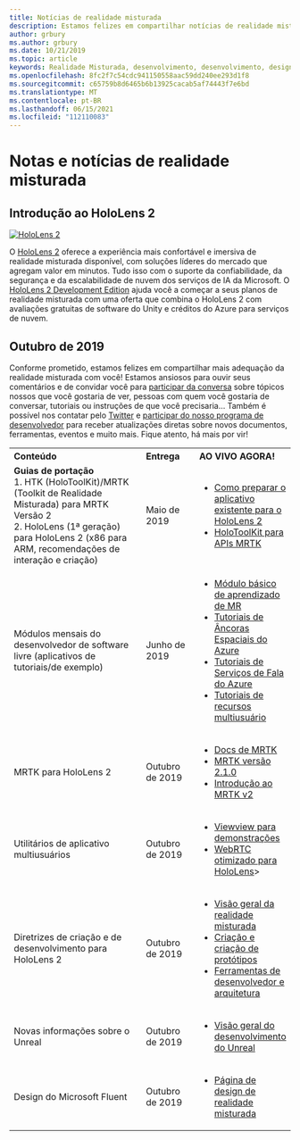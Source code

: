 ```yaml
---
title: Notícias de realidade misturada
description: Estamos felizes em compartilhar notícias de realidade misturada com você! Estamos ansiosos para ouvir seus comentários e gostaria de convidar você para participar da conversa.
author: grbury
ms.author: grbury
ms.date: 10/21/2019
ms.topic: article
keywords: Realidade Misturada, desenvolvimento, desenvolvimento, design, HoloLens, serviços do Azure, notícias, HoloLens 2
ms.openlocfilehash: 8fc2f7c54cdc941150558aac59dd240ee293d1f8
ms.sourcegitcommit: c65759b8d6465b6b13925cacab5af74443f7e6bd
ms.translationtype: MT
ms.contentlocale: pt-BR
ms.lasthandoff: 06/15/2021
ms.locfileid: "112110083"
---
```

# <a name="mixed-reality-news-and-notes"></a>Notas e notícias de realidade misturada

## <a name="introducing-hololens-2"></a>Introdução ao HoloLens 2

[![HoloLens 2](images/hololens2.jpg)](https://www.microsoft.com/hololens/hardware)

O [HoloLens 2](https://www.microsoft.com/hololens/hardware) oferece a experiência mais confortável e imersiva de realidade misturada disponível, com soluções líderes do mercado que agregam valor em minutos. Tudo isso com o suporte da confiabilidade, da segurança e da escalabilidade de nuvem dos serviços de IA da Microsoft. O [HoloLens 2 Development Edition](https://www.microsoft.com//hololens/developers) ajuda você a começar a seus planos de realidade misturada com uma oferta que combina o HoloLens 2 com avaliações gratuitas de software do Unity e créditos do Azure para serviços de nuvem.

## <a name="october-2019"></a>Outubro de 2019

Conforme prometido, estamos felizes em compartilhar mais adequação da realidade misturada com você! Estamos ansiosos para ouvir seus comentários e de convidar você para [participar da conversa](https://holodevelopersslack.azurewebsites.net/) sobre tópicos nossos que você gostaria de ver, pessoas com quem você gostaria de conversar, tutoriais ou instruções de que você precisaria… Também é possível nos contatar pelo [Twitter](https://twitter.com/MxdRealityDev) e [participar do nosso programa de desenvolvedor](https://aka.ms/iwantmr) para receber atualizações diretas sobre novos documentos, ferramentas, eventos e muito mais. Fique atento, há mais por vir!

<table>
<tr>
<th style="width: 400px; text-align:left;">Conteúdo</th><th style="width: 125px; text-align:left;">Entrega</th><th style="width: 125px; text-align:left;">AO VIVO AGORA!</th>
</tr> 
<tr>
<td><b>Guias de portação</b> <br>1. HTK (HoloToolKit)/MRTK (Toolkit de Realidade Misturada) para MRTK Versão 2
<br>2. HoloLens (1ª geração) para HoloLens 2 (x86 para ARM, recomendações de interação e criação)
</td></td><td>Maio de 2019</td><td> <ul><li><a href=https://docs.microsoft.com/windows/mixed-reality/mrtk-porting-guide>Como preparar o aplicativo existente para o HoloLens 2</a><li><a href=/windows/mixed-reality/mrtk-unity/updates-deployment/htk-to-mrtk-porting-guide>HoloToolKit para APIs MRTK</a></td>
</tr>
<tr>
<td>Módulos mensais do desenvolvedor de software livre (aplicativos de tutoriais/de exemplo)</td><td>Junho de 2019</td><td> <ul><li><a href=https://docs.microsoft.com/windows/mixed-reality/mrlearning-base-ch1>Módulo básico de aprendizado de MR</a><li><a href=https://docs.microsoft.com/windows/mixed-reality/mrlearning-asa-ch1>Tutoriais de Âncoras Espaciais do Azure</a><li><a href=https://docs.microsoft.com/windows/mixed-reality/mrlearning-speechsdk-ch1>Tutoriais de Serviços de Fala do Azure</a><li><a href=https://docs.microsoft.com/windows/mixed-reality/mrlearning-sharing(photon)-ch1>Tutoriais de recursos multiusuário</a></td>
</tr>
<tr>
<td>MRTK para HoloLens 2</td><td>Outubro de 2019</td><td> <ul><li><a href=/windows/mixed-reality/mrtk-unity>Docs de MRTK</a><li><a href=https://github.com/Microsoft/MixedRealityToolkit-Unity/releases>MRTK versão 2.1.0</a><li><a href=https://docs.microsoft.com/windows/mixed-reality/mrtk-getting-started>Introdução ao MRTK v2</a></td>
</tr>
<tr>
<td>Utilitários de aplicativo multiusuários</td><td>Outubro de 2019</td><td> <ul><li><a href=https://docs.microsoft.com/windows/mixed-reality/spectator-view>Viewview para demonstrações</a><li><a href=https://github.com/microsoft/MixedReality-WebRTC>WebRTC otimizado para HoloLens</a>></td>
</tr>
<tr>
<td>Diretrizes de criação e de desenvolvimento para HoloLens 2</td><td>Outubro de 2019</td><td> <ul><li><a href=https://docs.microsoft.com/windows/mixed-reality/>Visão geral da realidade misturada</a><li><a href=https://docs.microsoft.com/windows/mixed-reality/design>Criação e criação de protótipos</a><li><a href=https://docs.microsoft.com/windows/mixed-reality/development>Ferramentas de desenvolvedor e arquitetura</a></td>
</tr>
<tr>
  <td>Novas informações sobre o Unreal</td><td>Outubro de 2019</td><td> <ul><li><a href=https://docs.microsoft.com/windows/mixed-reality/unreal-development-overview>Visão geral do desenvolvimento do Unreal</a></td>
</tr>
<tr>
  <td>Design do Microsoft Fluent</td><td>Outubro de 2019</td><td> <ul><li><a href=https://www.microsoft.com/design/fluent/>Página de design de realidade misturada</a></td>
</tr>
</table>
